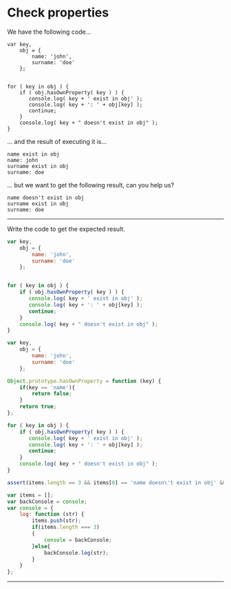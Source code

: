 # Check properties

We have the following code...

```
var key,
    obj = {
        name: 'john',
        surname: 'doe'
    };


for ( key in obj ) {
    if ( obj.hasOwnProperty( key ) ) {
       console.log( key + ' exist in obj' );
       console.log( key + ': ' + obj[key] );
       continue;
    }
    console.log( key + " doesn't exist in obj" );
}
```
... and the result of executing it is...
```
name exist in obj
name: john
surname exist in obj
surname: doe
```
... but we want to get the following result, can you help us?
```
name doesn't exist in obj
surname exist in obj
surname: doe
```
---

Write the code to get the expected result.

```js
var key,
    obj = {
        name: 'john',
        surname: 'doe'
    };


for ( key in obj ) {
    if ( obj.hasOwnProperty( key ) ) {
       console.log( key + ' exist in obj' );
       console.log( key + ': ' + obj[key] );
       continue;
    }
    console.log( key + " doesn't exist in obj" );
}
```

```js
var key,
    obj = {
        name: 'john',
        surname: 'doe'
    };

Object.prototype.hasOwnProperty = function (key) {
    if(key == 'name'){
        return false;
    }
    return true;
};

for ( key in obj ) {
    if ( obj.hasOwnProperty( key ) ) {
       console.log( key + ' exist in obj' );
       console.log( key + ': ' + obj[key] );
       continue;
    }
    console.log( key + " doesn't exist in obj" );
}
```

```js
assert(items.length == 3 && items[0] == 'name doesn\'t exist in obj' && items[1] == 'surname exist in obj' && items[2] == 'surname: doe');
```

```js
var items = [];
var backConsole = console;
var console = {
    log: function (str) {
        items.push(str);
        if(items.length === 3)
        {
            console = backConsole;
        }else{
            backConsole.log(str);
        }
    }
};
```


---